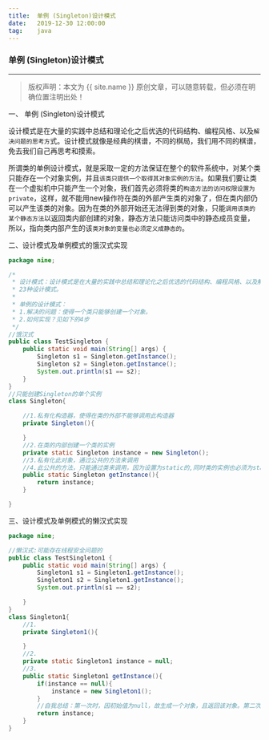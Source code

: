 ```yaml
---              
title:  单例 (Singleton)设计模式
date:   2019-12-30 12:00:00
tag:    java
---
```

### 单例 (Singleton)设计模式

***
> 版权声明：本文为 {{ site.name }} 原创文章，可以随意转载，但必须在明确位置注明出处！

<head><link rel="stylesheet" href="../css/rouge.css"></head>

一、 单例 (Singleton)设计模式

设计模式是在大量的实践中总结和理论化之后优选的代码结构、编程风格、以及`解决问题的思考方`式。设计模式就像是经典的棋谱，不同的棋局，我们用不同的棋谱，免去我们自己再思考和摸索。
        
        
所谓类的单例设计模式，就是采取一定的方法保证在整个的软件系统中，对某个类只能存在一个对象实例，并且`该类只提供一个取得其对象实例的方法`。如果我们要让类在一个虚拟机中只能产生一个对象，我们首先必须将类的`构造方法的访问权限设置为private`，这样，就不能用new操作符在类的外部产生类的对象了，但在类内部仍可以产生该类的对象。因为在类的外部开始还无法得到类的对象，只能`调用该类的某个静态方法`以返回类内部创建的对象，静态方法只能访问类中的静态成员变量，所以，指向类内部产生的该`类对象的变量也必须定义成静态的`。


二、设计模式及单例模式的饿汉式实现
```java
package nine;

/*
 * 设计模式：设计模式是在大量的实践中总结和理论化之后优选的代码结构、编程风格、以及解决问题的思考方式。
 * 23种设计模式。
 *
 * 单例的设计模式：
 * 1.解决的问题：使得一个类只能够创建一个对象。
 * 2.如何实现？见如下的4步
 */
//饿汉式
public class TestSingleton {
	public static void main(String[] args) {
		Singleton s1 = Singleton.getInstance();
		Singleton s2 = Singleton.getInstance();
		System.out.println(s1 == s2);
	}
}
//只能创建Singleton的单个实例
class Singleton{

	//1.私有化构造器，使得在类的外部不能够调用此构造器
	private Singleton(){

	}
	//2.在类的内部创建一个类的实例
	private static Singleton instance = new Singleton();
	//3.私有化此对象，通过公共的方法来调用
	//4.此公共的方法，只能通过类来调用，因为设置为static的,同时类的实例也必须为static声明的
	public static Singleton getInstance(){
		return instance;
	}

}
```

三、设计模式及单例模式的懒汉式实现
```java
package nine;

//懒汉式:可能存在线程安全问题的
public class TestSingleton1 {
	public static void main(String[] args) {
		Singleton1 s1 = Singleton1.getInstance();
		Singleton1 s2 = Singleton1.getInstance();
		System.out.println(s1 == s2);

	}
}
class Singleton1{
	//1.
	private Singleton1(){

	}
	//2.
	private static Singleton1 instance = null;
	//3.
	public static Singleton1 getInstance(){
		if(instance == null){
			instance = new Singleton1();
		}
		//自我总结：第一次时，因初始值为null，故生成一个对象，且返回该对象。第二次时，条件不满足，故返回上一次的对象。
		return instance;
	}
}
```